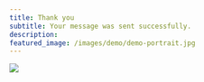 ```yaml
---
title: Thank you
subtitle: Your message was sent successfully.
description: 
featured_image: /images/demo/demo-portrait.jpg
---
```


![](/images/demo/about.jpg)

